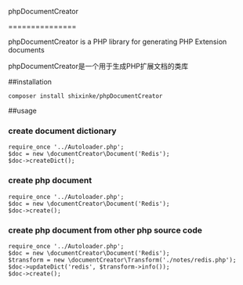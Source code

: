 phpDocumentCreator

===============

phpDocumentCreator is a PHP library for generating PHP Extension documents

phpDocumentCreator是一个用于生成PHP扩展文档的类库

##installation

    composer install shixinke/phpDocumentCreator

##usage

### create document dictionary

    require_once '../Autoloader.php';
    $doc = new \documentCreator\Document('Redis');
    $doc->createDict();
    
### create php document
    
    require_once '../Autoloader.php';
    $doc = new \documentCreator\Document('Redis');
    $doc->create();
    
### create php document from other php source code
    
    require_once '../Autoloader.php';
    $doc = new \documentCreator\Document('Redis');
    $transform = new \documentCreator\Transform('./notes/redis.php');
    $doc->updateDict('redis', $transform->info());
    $doc->create();

    